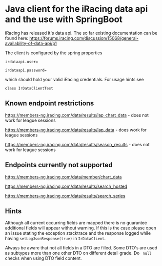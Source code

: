 # Java client for the iRacing data api and the use with SpringBoot

iRacing has released it's data api. The so far existing documentation can be found here:
https://forums.iracing.com/discussion/15068/general-availability-of-data-api/p1

The client is configured by the spring properties

`
irdataapi.user=
`

`
irdataapi.password=
`

which should hold your valid iRacing credentials.
For usage hints see 

`
class IrDataClientTest
`

## Known endpoint restrictions

https://members-ng.iracing.com/data/results/lap_chart_data - does not work for league sessions

https://members-ng.iracing.com/data/results/lap_data - does work for league sessions

https://members-ng.iracing.com/data/results/season_results - does not work for league sessions
 
## Endpoints currently not supported

https://members-ng.iracing.com/data/member/chart_data

https://members-ng.iracing.com/data/results/search_hosted

https://members-ng.iracing.com/data/results/search_series

## Hints

Although all current occurring fields are mapped there is no guarantee
additional fields will appear without warning. If this is the case please
open an issue stating the exception stacktrace and the response logged while having `setLogJsonResponse(true)` in `IrDataClient`.


Always be aware that not all fields in a DTO are filled. Some DTO's are
used as subtypes more than one other DTO on different detail grade. Do ` null` checks when using DTO field content. 

